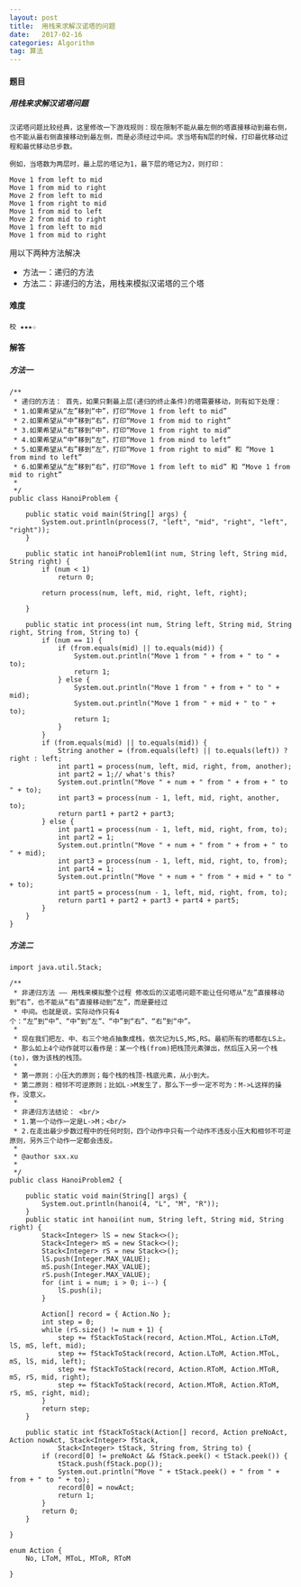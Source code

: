 ```yaml
---
layout: post
title:  用栈来求解汉诺塔的问题
date:   2017-02-16
categories: Algorithm
tag: 算法
---
```

 

#### 题目 ####

##### 用栈来求解汉诺塔问题 #####


	汉诺塔问题比较经典，这里修改一下游戏规则：现在限制不能从最左侧的塔直接移动到最右侧，也不能从最右侧直接移动到最左侧，而是必须经过中间。求当塔有N层的时候，打印最优移动过程和最优移动总步数。

	例如，当塔数为两层时，最上层的塔记为1，最下层的塔记为2，则打印：

	Move 1 from left to mid
	Move 1 from mid to right
	Move 2 from left to mid
	Move 1 from right to mid
	Move 1 from mid to left
	Move 2 from mid to right
	Move 1 from left to mid
	Move 1 from mid to right
 

用以下两种方法解决

- 方法一：递归的方法
- 方法二：非递归的方法，用栈来模拟汉诺塔的三个塔


#### 难度 ####

	校 ★★★☆


#### 解答 ####
 
	 


##### 方法一 #####

	/**
	 * 递归的方法： 首先，如果只剩最上层(递归的终止条件)的塔需要移动，则有如下处理： 
	 * 1.如果希望从“左”移到“中”，打印“Move 1 from left to mid” 
	 * 2.如果希望从“中”移到“右”，打印“Move 1 from mid to right” 
	 * 3.如果希望从“右”移到“中”，打印“Move 1 from right to mid” 
	 * 4.如果希望从“中”移到“左”，打印“Move 1 from mind to left”
	 * 5.如果希望从“右”移到“左”，打印“Move 1 from right to mid” 和 “Move 1 from mind to left”
	 * 6.如果希望从“左”移到“右”，打印“Move 1 from left to mid” 和 “Move 1 from mid to right”
	 * 
	 */
	public class HanoiProblem {
	
		public static void main(String[] args) {
			System.out.println(process(7, "left", "mid", "right", "left", "right"));
		}
	
		public static int hanoiProblem1(int num, String left, String mid, String right) {
			if (num < 1)
				return 0;
	
			return process(num, left, mid, right, left, right);
	
		}
	
		public static int process(int num, String left, String mid, String right, String from, String to) {
			if (num == 1) {
				if (from.equals(mid) || to.equals(mid)) {
					System.out.println("Move 1 from " + from + " to " + to);
					return 1;
				} else {
					System.out.println("Move 1 from " + from + " to " + mid);
					System.out.println("Move 1 from " + mid + " to " + to);
					return 1;
				}
			}
			if (from.equals(mid) || to.equals(mid)) {
				String another = (from.equals(left) || to.equals(left)) ? right : left;
				int part1 = process(num, left, mid, right, from, another);
				int part2 = 1;// what's this?
				System.out.println("Move " + num + " from " + from + " to " + to);
				int part3 = process(num - 1, left, mid, right, another, to);
				return part1 + part2 + part3;
			} else {
				int part1 = process(num - 1, left, mid, right, from, to);
				int part2 = 1;
				System.out.println("Move " + num + " from " + from + " to " + mid);
				int part3 = process(num - 1, left, mid, right, to, from);
				int part4 = 1;
				System.out.println("Move " + num + " from " + mid + " to " + to);
				int part5 = process(num - 1, left, mid, right, from, to);
				return part1 + part2 + part3 + part4 + part5;
			}
		}
	}



##### 方法二 #####
	
	import java.util.Stack;
	
	/**
	 * 非递归方法 —— 用栈来模拟整个过程 修改后的汉诺塔问题不能让任何塔从“左”直接移动到“右”，也不能从“右”直接移动到“左”，而是要经过
	 * 中间。也就是说，实际动作只有4个：“左”到“中”、“中”到“左”、“中”到“右”、“右”到“中”。
	 * 
	 * 现在我们把左、中、右三个地点抽象成栈，依次记为LS,MS,RS。最初所有的塔都在LS上。
	 * 那么如上4个动作就可以看作是：某一个栈(from)把栈顶元素弹出，然后压入另一个栈(to)，做为该栈的栈顶。
	 * 
	 * 第一原则：小压大的原则；每个栈的栈顶-栈底元素，从小到大。
	 * 第二原则：相邻不可逆原则；比如L->M发生了，那么下一步一定不可为：M->L这样的操作，没意义。
	 * 
	 * 非递归方法结论： <br/>
	 * 1.第一个动作一定是L->M；<br/>
	 * 2.在走出最少步数过程中的任何时刻，四个动作中只有一个动作不违反小压大和相邻不可逆原则，另外三个动作一定都会违反。
	 * 
	 * @author sxx.xu
	 *
	 */
	public class HanoiProblem2 {
	
		public static void main(String[] args) {
			System.out.println(hanoi(4, "L", "M", "R"));
		}
		public static int hanoi(int num, String left, String mid, String right) {
			Stack<Integer> lS = new Stack<>();
			Stack<Integer> mS = new Stack<>();
			Stack<Integer> rS = new Stack<>();
			lS.push(Integer.MAX_VALUE);
			mS.push(Integer.MAX_VALUE);
			rS.push(Integer.MAX_VALUE);
			for (int i = num; i > 0; i--) {
				lS.push(i);
			}
	
			Action[] record = { Action.No };
			int step = 0;
			while (rS.size() != num + 1) {
				step += fStackToStack(record, Action.MToL, Action.LToM, lS, mS, left, mid);
				step += fStackToStack(record, Action.LToM, Action.MToL, mS, lS, mid, left);
				step += fStackToStack(record, Action.RToM, Action.MToR, mS, rS, mid, right);
				step += fStackToStack(record, Action.MToR, Action.RToM, rS, mS, right, mid);
			}
			return step;
		}
	
		public static int fStackToStack(Action[] record, Action preNoAct, Action nowAct, Stack<Integer> fStack,
				Stack<Integer> tStack, String from, String to) {
			if (record[0] != preNoAct && fStack.peek() < tStack.peek()) {
				tStack.push(fStack.pop());
				System.out.println("Move " + tStack.peek() + " from " + from + " to " + to);
				record[0] = nowAct;
				return 1;
			}
			return 0;
		}
	
	}
	
	enum Action {
		No, LToM, MToL, MToR, RToM
	
	} 







